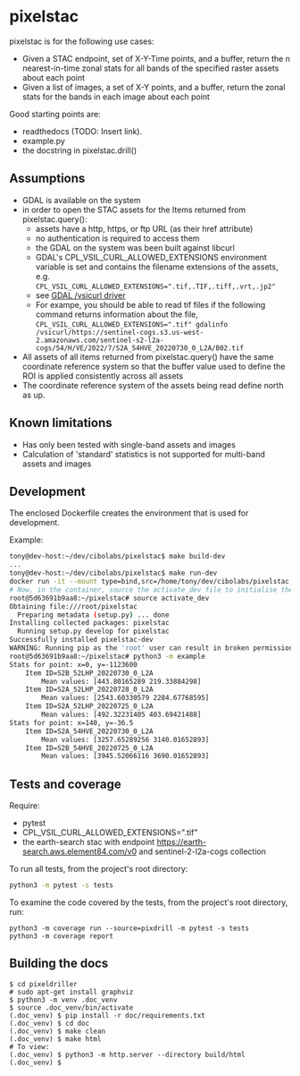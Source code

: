 # pixelstac

pixelstac is for the following use cases:

- Given a STAC endpoint, set of X-Y-Time points, and a buffer, return the
  n nearest-in-time zonal stats for all bands of the specified raster assets
  about each point
- Given a list of images, a set of X-Y points, and a buffer, return the
  zonal stats for the bands in each image about each point

Good starting points are:
- readthedocs (TODO: Insert link).
- example.py
- the docstring in pixelstac.drill()


## Assumptions

- GDAL is available on the system
- in order to open the STAC assets for the Items returned from pixelstac.query():
  - assets have a http, https, or ftp URL (as their href attribute)
  - no authentication is required to access them
  - the GDAL on the system was been built against libcurl
  - GDAL's CPL_VSIL_CURL_ALLOWED_EXTENSIONS environment variable is set and
    contains the filename extensions of the assets, e.g.
    `CPL_VSIL_CURL_ALLOWED_EXTENSIONS=".tif,.TIF,.tiff,.vrt,.jp2"` 
  - see [GDAL /vsicurl driver](https://gdal.org/user/virtual_file_systems.html#vsicurl-http-https-ftp-files-random-access)
  - For exampe, you should be able to read tif files if the following command
    returns information about the file,
    `CPL_VSIL_CURL_ALLOWED_EXTENSIONS=".tif" gdalinfo /vsicurl/https://sentinel-cogs.s3.us-west-2.amazonaws.com/sentinel-s2-l2a-cogs/54/H/VE/2022/7/S2A_54HVE_20220730_0_L2A/B02.tif`
- All assets of all items returned from pixelstac.query() have the same
  coordinate reference system so that the buffer value used to define the
  ROI is applied consistently across all assets
- The coordinate reference system of the assets being read define north as up.

## Known limitations

- Has only been tested with single-band assets and images
- Calculation of 'standard' statistics is not supported for multi-band
  assets and images


## Development

The enclosed Dockerfile creates the environment that is used for development.

Example:

```bash
tony@dev-host:~/dev/cibolabs/pixelstac$ make build-dev
...
tony@dev-host:~/dev/cibolabs/pixelstac$ make run-dev
docker run -it --mount type=bind,src=/home/tony/dev/cibolabs/pixelstac,dst=/root/pixelstac  --mount type=bind,src=/tmp,dst=/tmp pixelstac:dev
# Now, in the container, source the activate_dev file to initialise the dev environment
root@5d63691b9aa8:~/pixelstac# source activate_dev
Obtaining file:///root/pixelstac
  Preparing metadata (setup.py) ... done
Installing collected packages: pixelstac
  Running setup.py develop for pixelstac
Successfully installed pixelstac-dev
WARNING: Running pip as the 'root' user can result in broken permissions and conflicting behaviour with the system package manager. It is recommended to use a virtual environment instead: https://pip.pypa.io/warnings/venv
root@5d63691b9aa8:~/pixelstac# python3 -m example
Stats for point: x=0, y=-1123600
    Item ID=S2B_52LHP_20220730_0_L2A
        Mean values: [443.80165289 219.33884298]
    Item ID=S2A_52LHP_20220728_0_L2A
        Mean values: [2543.60330579 2284.67768595]
    Item ID=S2A_52LHP_20220725_0_L2A
        Mean values: [492.32231405 403.69421488]
Stats for point: x=140, y=-36.5
    Item ID=S2A_54HVE_20220730_0_L2A
        Mean values: [3257.65289256 3140.01652893]
    Item ID=S2B_54HVE_20220725_0_L2A
        Mean values: [3945.52066116 3690.01652893]
```


## Tests and coverage

Require:
- pytest
- CPL_VSIL_CURL_ALLOWED_EXTENSIONS=".tif"
- the earth-search stac with endpoint https://earth-search.aws.element84.com/v0
  and sentinel-2-l2a-cogs collection

To run all tests, from the project's root directory:

```bash
python3 -m pytest -s tests
```

To examine the code covered by the tests, from the project's root directory, run:

```
python3 -m coverage run --source=pixdrill -m pytest -s tests
python3 -m coverage report
```

## Building the docs

```
$ cd pixeldriller
# sudo apt-get install graphviz
$ python3 -m venv .doc_venv
$ source .doc_venv/bin/activate
(.doc_venv) $ pip install -r doc/requirements.txt
(.doc_venv) $ cd doc
(.doc_venv) $ make clean
(.doc_venv) $ make html
# To view:
(.doc_venv) $ python3 -m http.server --directory build/html
(.doc_venv) $ 
```
